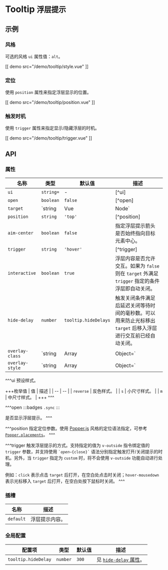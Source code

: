 # Tooltip <small>浮层提示</small>

## 示例

### 风格

可选的风格 `ui` 属性值：`alt`。

[[ demo src="/demo/tooltip/style.vue" ]]

### 定位

使用 `position` 属性来指定浮层显示的位置。

[[ demo src="/demo/tooltip/position.vue" ]]

### 触发时机

使用 `trigger` 属性来指定显示/隐藏浮层的时机。

[[ demo src="/demo/tooltip/trigger.vue" ]]

## API

### 属性

| 名称 | 类型 | 默认值 | 描述 |
| -- | -- | -- | -- |
| `ui` | `string=` | - | [^ui] |
| `open` | `boolean` | `false` | [^open] |
| `target` | `string | Vue | Node` | - | 参考 [`Overlay`](./overlay) 组件的 `target` 属性。 |
| `position` | `string` | `'top'` | [^position] |
| `aim-center` | `boolean` | `false` | 指定浮层提示箭头是否始终指向目标元素中心。 |
| `trigger` | `string` | `'hover'` | [^trigger] |
| `interactive` | `boolean` | `true` | 浮层内容是否允许交互。如果为 `false` 则在 `target` 外满足 `trigger` 指定的条件浮层即自动关闭。 |
| `hide-delay` | `number` | `tooltip.hideDelays` | 触发关闭条件满足后延迟关闭等待时间的毫秒数。可以用来防止光标移出 `target` 后移入浮层进行交互前已经自动关闭。 |
| `overlay-class` | `string | Array | Object=` | - | 参考 [`Overlay`](./overlay) 组件的 [`overlay-class`](./overlay#属性) 属性。 |
| `overlay-style` | `string | Array | Object=` | - | 参考 [`Overlay`](./overlay) 组件的 [`overlay-style`](./overlay#属性) 属性。 |

^^^ui
预设样式。

+++枚举值
| 值 | 描述 |
| -- | -- |
| `reverse` | 反色样式。 |
| `s` | 小尺寸样式。 |
| `m` | 中尺寸样式。 |
+++
^^^

^^^open
:::badges
`.sync`
:::

是否显示浮层提示。
^^^

^^^position
指定定位参数。使用 [Popper.js](https://popper.js.org/) 风格的定位语法指定，可参考 [`Popper.placements`](https://popper.js.org/popper-documentation.html#Popper.placements)。
^^^

^^^trigger
触发浮层提示的方式。支持指定的值为 `v-outside` 指令绑定值的 `trigger` 参数，并支持使用 <code>&#0096;${open}-${close}&#0096;</code> 语法分别指定触发打开/关闭提示的时机。另外，当 `trigger` 指定为 `custom` 时，将不会使用 `v-outside` 功能自动进行处理。

例如：`click` 表示点击 `target` 后打开，在空白处点击时关闭；`hover-mousedown` 表示光标移入 `target` 后打开，在空白处按下鼠标时关闭。
^^^

### 插槽

| 名称 | 描述 |
| -- | -- |
| `default` | 浮层提示内容。 |

### 全局配置

| 配置项 | 类型 | 默认值 | 描述 |
| -- | -- | -- | -- |
| `tooltip.hideDelay` | `number` | `300` | 见 [`hide-delay` 属性](#属性)。 |
